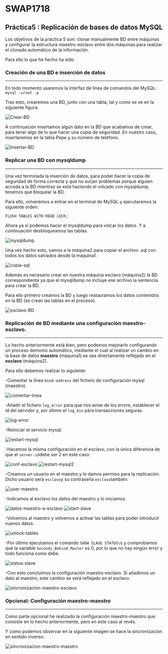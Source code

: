 # SWAP1718
## **Práctica5 : Replicación de bases de datos MySQL**    

Los objetivos de la práctica 5 son: clonar manualmente BD entre máquinas y configurar la estructura maestro-esclavo entre dos máquinas para realizar el clonado automático de la información.

Para ello lo que he hecho ha sido: 

### Creación de una BD e inserción de datos
***

En todo momento usaremos la interfaz de línea de comandos del MySQL: `mysql -uroot -p`   

Tras esto, crearemos una BD, junto con una tabla, tal y como se ve en la siguiente figura:

![Crear-BD](imagenes/crear-BD.png)

A continuación insertamos algún dato en la BD que acabamos de crear, para tener algo de lo que hacer una copia de seguridad. En nuestro caso, insertaremos en la tabla Pepe y su número de teléfono.

![Insertar-BD](imagenes/insertar-BD.png)


### Replicar una BD con mysqldump
***

Una vez terminada la inserción de datos, para poder hacer la copia de seguridad de forma correcta y que no surjan problemas porque alguien acceda a la BD mientras se está haciendo el volcado con mysqldump, tenemos que bloquear la BD. 

Para ello, volveremos a entrar en el terminal de MySQL y ejecutaremos la siguiente orden:

`FLUSH TABLES WITH READ LOCK;`

Ahora ya sí podemos hacer el mysqldump para volcar los datos. Y a continuación desbloqueamos las tablas.

![mysqldump](imagenes/mysqldump.png)

Una vez hecho esto, vamos a la máquina2 para copiar el archivo .sql con todos los datos salvados desde la máquina1.

![copia-sql](imagenes/copia-sql.png)

Además es necesario crear en nuestra máquina esclavo (máquina2) la BD correspondiente ya que el mysqldump no incluye ese archivo la sentencia para crear la BD.

Para ello primero creamos la BD y luego restauramos los datos contenidos en la BD (se crean las tablas en el proceso).

![esclavo-BD](imagenes/esclavo-BD.png)


### Replicación de BD mediante una configuración maestro-esclavo.
***

Lo hecho anteriormente está bien, pero podemos mejorarlo configurando un proceso demonio automático, mediante el cual al realizar un cambio en la base de datos **maestro** (máquina1) se vea directamente reflejado en el **esclavo** (máquina2).

Para ello debemos realizar lo siguiente:    

-Comentar la línea `bind-address` del fichero de configuración mysql (maestro).

![comentar-linea](imagenes/comentar-linea.png)

-Añadir el fichero `log_error` para que nos avise de los errore, establecer el id del servidor y, por último el `log_bin` para transacciones seguras.

![log-error](imagenes/log-error.png)

-Reiniciar el servicio mysql.

![restart-mysql](imagenes/restart-mysql.png)

-Hacemos la misma configuración en el esclavo, con la única diferencia de que el `server-id`debe ser 2 en este caso:

![conf-esclavo](imagenes/conf-esclavo.png)
![restart-mysql2](imagenes/restart-mysql2.png)

-Creamos un usuario en el maestro y le damos permiso para la replicación. Dicho usuario será `esclavo`y su contraseña `esclavo`también.

![user-maestro](imagenes/user-maestro.png)

-Indicamos al esclavo los datos del maestro y lo iniciamos.

![datos-maestro-a-esclavo](imagenes/datos-maestro-a-esclavo.png)
![start-slave](imagenes/start-slave.png)

-Volvemos al maestro y volvemos a activar las tablas para poder introducir nuevos datos.

![unlock-tables](imagenes/unlock-tables.png)

-Por último ejecutamos el comando `SHOW SLAVE STATUS\G` y comprobamos que la variable `Seconds_Behind_Master` es 0, por lo que no hay ningún error y todo funciona como debe.

![status-slave](imagenes/status-slave.png)

-Con esto concluimos la configuración maestro-esclavo. Si añadimos un dato al maestro, este cambio se verá reflejado en el esclavo.

![sincronizacion-maestro-esclavo](imagenes/sincronizacion-maestro-esclavo.png)


### Opcional: Configuración maestro-maestro
***

Como parte opcional he realizado la configuración maestro-maestro que consiste en lo hecho anteriormente, pero en este caso al revés.   

Y como podemos observar en la siguiente imagen se hace la sincronización en sentido inverso:

![sincronizacion-maestro-maestro](imagenes/sincronizacion-maestro-maestro.png)





	






